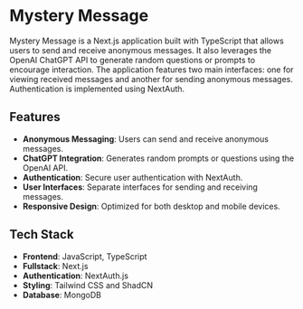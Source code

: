 # Mystery Message

Mystery Message is a Next.js application built with TypeScript that allows users to send and receive anonymous messages. It also leverages the OpenAI ChatGPT API to generate random questions or prompts to encourage interaction. The application features two main interfaces: one for viewing received messages and another for sending anonymous messages. Authentication is implemented using NextAuth.

## Features

- **Anonymous Messaging**: Users can send and receive anonymous messages.
- **ChatGPT Integration**: Generates random prompts or questions using the OpenAI API.
- **Authentication**: Secure user authentication with NextAuth.
- **User Interfaces**: Separate interfaces for sending and receiving messages.
- **Responsive Design**: Optimized for both desktop and mobile devices.

## Tech Stack

- **Frontend**: JavaScript, TypeScript
- **Fullstack**: Next.js
- **Authentication**: NextAuth.js
- **Styling**: Tailwind CSS and ShadCN
- **Database**: MongoDB
